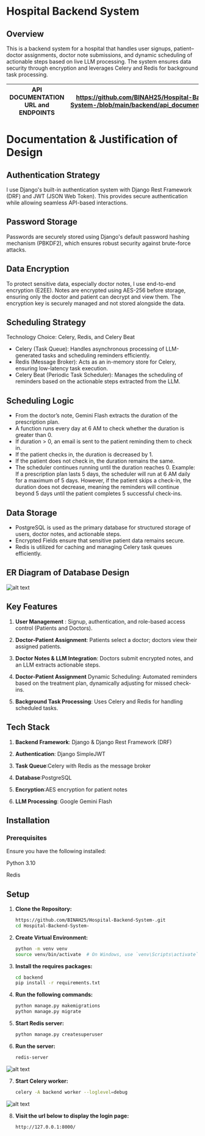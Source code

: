 # Hospital Backend System
## Overview
This is a backend system for a hospital that handles user signups, patient–doctor assignments, doctor note submissions, and dynamic scheduling of actionable steps based on live LLM processing. The system ensures data security through encryption and leverages Celery and Redis for background task processing.

| API DOCUMENTATION URL and ENDPOINTS| https://github.com/BINAH25/Hospital-Backend-System-/blob/main/backend/api_documentation.md|
| ---------------------|--------------------------------------------------------------------------------------------|

# Documentation & Justification of Design

## Authentication Strategy

I use Django's built-in authentication system with Django Rest Framework (DRF) and JWT (JSON Web Token). This provides secure authentication while allowing seamless API-based interactions.

## Password Storage

Passwords are securely stored using Django's default password hashing mechanism (PBKDF2), which ensures robust security against brute-force attacks.

## Data Encryption

To protect sensitive data, especially doctor notes, I use end-to-end encryption (E2EE). Notes are encrypted using AES-256 before storage, ensuring only the doctor and patient can decrypt and view them. The encryption key is securely managed and not stored alongside the data.

## Scheduling Strategy
Technology Choice: Celery, Redis, and Celery Beat
- Celery (Task Queue): Handles asynchronous processing of LLM-generated tasks and scheduling reminders efficiently.
- Redis (Message Broker): Acts as an in-memory store for Celery, ensuring low-latency task execution.
- Celery Beat (Periodic Task Scheduler): Manages the scheduling of reminders based on the actionable steps extracted from the LLM.

## Scheduling Logic
- From the doctor’s note, Gemini Flash extracts the duration of the prescription plan.
- A function runs every day at 6 AM to check whether the duration is greater than 0.
- If duration > 0, an email is sent to the patient reminding them to check in.
- If the patient checks in, the duration is decreased by 1.
- If the patient does not check in, the duration remains the same.
- The scheduler continues running until the duration reaches 0.
Example: If a prescription plan lasts 5 days, the scheduler will run at 6 AM daily for a maximum of 5 days. However, if the patient skips a check-in, the duration does not decrease, meaning the reminders will continue beyond 5 days until the patient completes 5 successful check-ins.


## Data Storage
- PostgreSQL is used as the primary database for structured storage of users, doctor notes, and actionable steps.
- Encrypted Fields ensure that sensitive patient data remains secure.
- Redis is utilized for caching and managing Celery task queues efficiently.

## ER Diagram of Database Design
![alt text](graph.png)

## Key Features

1. **User Management** : Signup, authentication, and role-based access control (Patients and Doctors).

2. **Doctor-Patient Assignment**: Patients select a doctor; doctors view their assigned patients.

3. **Doctor Notes & LLM Integration**: Doctors submit encrypted notes, and an LLM extracts actionable steps.

4. **Doctor-Patient Assignment** Dynamic Scheduling: Automated reminders based on the treatment plan, dynamically adjusting for missed check-ins.

5. **Background Task Processing**: Uses Celery and Redis for handling scheduled tasks.

## Tech Stack

1. **Backend Framework**: Django & Django Rest Framework (DRF)

2. **Authentication**: Django SimpleJWT

3. **Task Queue**:Celery with Redis as the message broker

4. **Database**:PostgreSQL

5. **Encryption**:AES encryption for patient notes

6. **LLM Processing**: Google Gemini Flash

## Installation

### Prerequisites

Ensure you have the following installed:

Python 3.10

Redis

## Setup
1. **Clone the Repository:**
   ```bash
   https://github.com/BINAH25/Hospital-Backend-System-.git
   cd Hospital-Backend-System-

2. **Create Virtual Environment:**
   ```bash
   python -m venv venv
   source venv/bin/activate  # On Windows, use `venv\Scripts\activate`

3. **Install the requires packages:**
   ```bash
   cd backend
   pip install -r requirements.txt


4. **Run the following commands:**
   ```bash
   python manage.py makemigrations
   python manage.py migrate

5. **Start Redis server:**
   ```bash
   python manage.py createsuperuser 

6. **Run the server:**
   ```bash
   redis-server
![alt text](image.png)

7. **Start Celery worker:**
   ```bash
   celery -A backend worker --loglevel=debug
![alt text](image-1.png)

8. **Visit the url below to display the login page:**
   ```bash
   http://127.0.0.1:8000/
